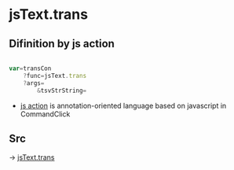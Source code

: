 # jsText.trans

## Difinition by js action

```js.js

var=transCon
	?func=jsText.trans
	?args=
		&tsvStrString=
```

- [js action]() is annotation-oriented language based on javascript in CommandClick

## Src

-> [jsText.trans](https://github.com/puutaro/CommandClick/blob/master/app/src/main/java/com/puutaro/commandclick/fragment_lib/terminal_fragment/js_interface/text/JsText.kt#L86)


